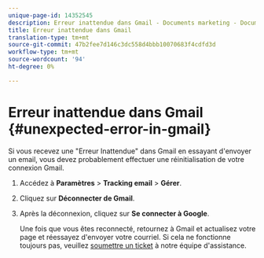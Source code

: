 ```yaml
---
unique-page-id: 14352545
description: Erreur inattendue dans Gmail - Documents marketing - Documentation du produit
title: Erreur inattendue dans Gmail
translation-type: tm+mt
source-git-commit: 47b2fee7d146c3dc558d4bbb10070683f4cdfd3d
workflow-type: tm+mt
source-wordcount: '94'
ht-degree: 0%

---
```



# Erreur inattendue dans Gmail {#unexpected-error-in-gmail}

Si vous recevez une &quot;Erreur Inattendue&quot; dans Gmail en essayant d&#39;envoyer un email, vous devez probablement effectuer une réinitialisation de votre connexion Gmail.

1. Accédez à **Paramètres** > **Tracking email** > **Gérer**.
1. Cliquez sur **Déconnecter de Gmail**.
1. Après la déconnexion, cliquez sur **Se connecter à Google**.

   Une fois que vous êtes reconnecté, retournez à Gmail et actualisez votre page et réessayez d&#39;envoyer votre courriel. Si cela ne fonctionne toujours pas, veuillez [soumettre un ticket](http://nation.marketo.com/community/support_solutions) à notre équipe d&#39;assistance.


